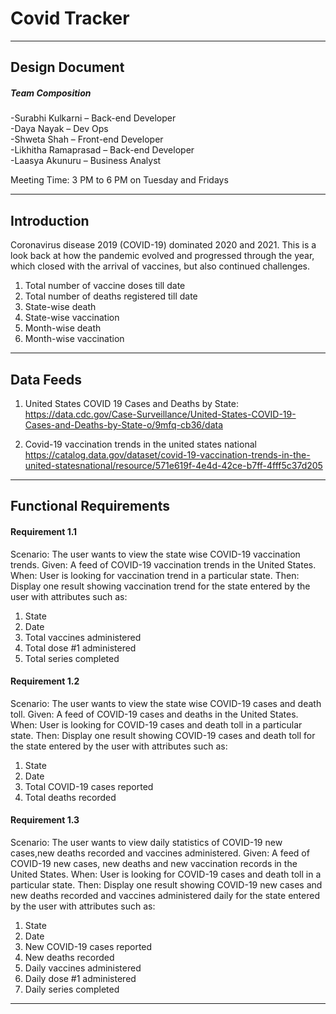 # Covid Tracker
---
 ## Design Document  
 
 ##### Team Composition  
 
-Surabhi Kulkarni – Back-end Developer\
-Daya Nayak – Dev Ops\
-Shweta Shah – Front-end Developer \
-Likhitha Ramaprasad – Back-end Developer\
-Laasya Akunuru – Business Analyst 
 
 Meeting Time: 3 PM to 6 PM on Tuesday and Fridays 
 
 ---
 
 ## Introduction  
 
Coronavirus disease 2019 (COVID-19) dominated 2020 and 2021. This is a look back at how the pandemic evolved and progressed through the year, which closed with the arrival of vaccines, but also continued challenges.

1. Total number of vaccine doses till date 
2. Total number of deaths registered till date
2. State-wise death
3. State-wise vaccination
4. Month-wise death
5. Month-wise vaccination

---  

## Data Feeds  

1. United States COVID 19 Cases and Deaths by State: https://data.cdc.gov/Case-Surveillance/United-States-COVID-19-Cases-and-Deaths-by-State-o/9mfq-cb36/data

2. Covid-19 vaccination trends in the united states national https://catalog.data.gov/dataset/covid-19-vaccination-trends-in-the-united-statesnational/resource/571e619f-4e4d-42ce-b7ff-4fff5c37d205
---  

## Functional Requirements  

#### Requirement 1.1  

Scenario:  The user wants to view the state wise COVID-19 vaccination trends.
Given: A feed of COVID-19 vaccination trends in the United States.
When: User is looking for vaccination trend in a particular state.
Then: Display one result showing vaccination trend for the state entered by the user with attributes such as:
1. State
2. Date
3. Total vaccines administered
4. Total dose #1 administered
5. Total series completed

#### Requirement 1.2  

Scenario:  The user wants to view the state wise COVID-19 cases and death toll.
Given: A feed of COVID-19 cases and deaths in the United States.
When: User is looking for COVID-19 cases and death toll in a particular state.
Then: Display one result showing COVID-19 cases and death toll for the state entered by the user with attributes such as:
1. State
2. Date
3. Total COVID-19 cases reported
4. Total deaths recorded

#### Requirement 1.3  

Scenario:  The user wants to view daily statistics of COVID-19 new cases,new deaths recorded and vaccines administered.
Given: A feed of COVID-19 new cases, new deaths and new vaccination records in the United States.
When: User is looking for COVID-19 cases and death toll in a particular state.
Then: Display one result showing COVID-19 new cases and new deaths recorded and vaccines administered daily for the state entered by the user with attributes such as:
1. State
2. Date
3. New COVID-19 cases reported
4. New deaths recorded
5. Daily vaccines administered
6. Daily dose #1 administered
7. Daily series completed

---



